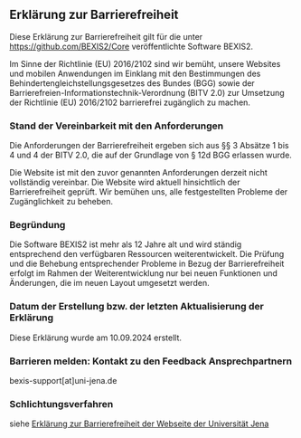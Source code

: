 ## Erklärung zur Barrierefreiheit

Diese Erklärung zur Barrierefreiheit gilt für die unter https://github.com/BEXIS2/Core veröffentlichte Software BEXIS2.

Im Sinne der Richtlinie (EU) 2016/2102 sind wir bemüht, unsere Websites und mobilen Anwendungen im Einklang mit den Bestimmungen des Behindertengleichstellungsgesetzes des Bundes (BGG)
sowie der Barrierefreien-Informationstechnik-Verordnung (BITV 2.0) zur Umsetzung der Richtlinie (EU) 2016/2102 barrierefrei zugänglich zu machen.

### Stand der Vereinbarkeit mit den An­for­der­ungen

Die Anforderungen der Barrierefreiheit ergeben sich aus §§ 3 Absätze 1 bis 4 und 4 der BITV 2.0, die auf der Grundlage von § 12d BGG erlassen wurde.

Die Website ist mit den zuvor genannten Anforderungen derzeit nicht vollständig vereinbar. Die Website wird aktuell hinsichtlich der Barrierefreiheit geprüft. Wir bemühen uns, alle festgestellten Probleme der Zugänglichkeit zu beheben.

### Begründung

Die Software BEXIS2 ist mehr als 12 Jahre alt und wird ständig entsprechend den verfügbaren Ressourcen weiterentwickelt. Die Prüfung und die Behebung entsprechender Probleme in Bezug der Barrierefreiheit erfolgt im Rahmen der Weiterentwicklung nur bei neuen Funktionen und Änderungen, die im neuen Layout umgesetzt werden.

### Datum der Erstellung bzw. der letzten Aktualisierung der Erklärung

Diese Erklärung wurde am 10.09.2024 erstellt.

### Barrieren melden: Kontakt zu den Feedback Ansprechpartnern

bexis-support[at]uni-jena.de

### Schlichtungsverfahren

siehe [Erklärung zur Barrierefreiheit der Webseite der Universität Jena](https://www.uni-jena.de/41470/barrierefreiheit)